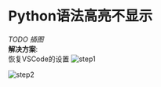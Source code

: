 # Python语法高亮不显示
*TODO 插图*  
**解决方案**:  
恢复VSCode的设置
![step1](./img/noHint1.png)  

![step2](./img/noHint2.png)
